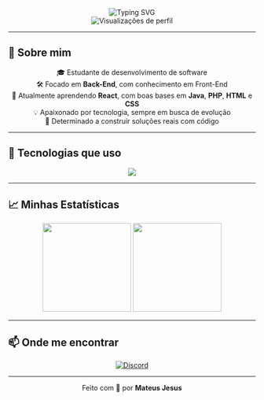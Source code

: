 <div align="center">
  <img src="https://readme-typing-svg.herokuapp.com?font=Fira+Code&weight=500&size=24&pause=1000&center=true&vCenter=true&multiline=true&width=600&height=80&lines=Olá%2C+eu+sou+Mateus+Jesus+%F0%9F%91%8B;Desenvolvedor+Back-End+em+formação!;Aprendendo+React%2C+Java%2C+PHP+e+mais..." alt="Typing SVG" />
</div>

<div align="center">
  <img src="https://komarev.com/ghpvc/?username=mateusjesus&style=for-the-badge&color=a855f7" alt="Visualizações de perfil" />
</div>

---

## 🚀 Sobre mim

<div align="center">

🎓 Estudante de desenvolvimento de software  
🛠️ Focado em **Back-End**, com conhecimento em Front-End  
🌱 Atualmente aprendendo **React**, com boas bases em **Java**, **PHP**, **HTML** e **CSS**  
💡 Apaixonado por tecnologia, sempre em busca de evolução  
🎯 Determinado a construir soluções reais com código  

</div>

---

## 🧰 Tecnologias que uso

<div align="center">
  <img src="https://skillicons.dev/icons?i=html,css,php,java,javascript,react,git,vscode&theme=light" />
</div>

---

## 📈 Minhas Estatísticas

<div align="center">
  <img height="180px" src="https://github-readme-stats.vercel.app/api?username=mateusjesus&show_icons=true&theme=radical&hide_border=true&count_private=true" />
  <img height="180px" src="https://github-readme-stats.vercel.app/api/top-langs/?username=mateusjesus&layout=compact&theme=radical&hide_border=true&langs_count=6" />
</div>

---

## 📫 Onde me encontrar

<div align="center">
  <a href="#">
    <img src="https://img.shields.io/badge/Discord-pawsbny_-%23a855f7?style=for-the-badge&logo=discord&logoColor=white" alt="Discord" />
  </a>
</div>

---

<p align="center">
  Feito com 💜 por <strong>Mateus Jesus</strong>
</p>
